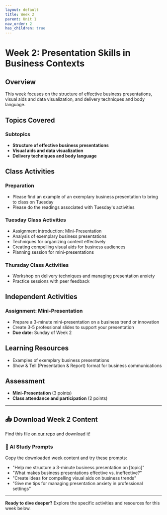 ```yaml
---
layout: default
title: Week 2
parent: Unit 1
nav_order: 2
has_children: true
---
```


# Week 2: Presentation Skills in Business Contexts

## Overview

This week focuses on the structure of effective business presentations, visual aids and data visualization, and delivery techniques and body language.

## Topics Covered

### Subtopics
- **Structure of effective business presentations**
- **Visual aids and data visualization**
- **Delivery techniques and body language**

## Class Activities

### Preparation
- Please find an example of an exemplary business presentation to bring to class on Tuesday
- Please do the readings associated with Tuesday's activities

### Tuesday Class Activities
- Assignment introduction: Mini-Presentation
- Analysis of exemplary business presentations
- Techniques for organizing content effectively
- Creating compelling visual aids for business audiences
- Planning session for mini-presentations

### Thursday Class Activities
- Workshop on delivery techniques and managing presentation anxiety
- Practice sessions with peer feedback

## Independent Activities

### Assignment: Mini-Presentation
- Prepare a 3-minute mini-presentation on a business trend or innovation
- Create 3-5 professional slides to support your presentation
- **Due date:** Sunday of Week 2

## Learning Resources

- Examples of exemplary business presentations
- Show & Tell (Presentation & Report) format for business communications

## Assessment

- **Mini-Presentation** (3 points)
- **Class attendance and participation** (2 points)

---

## 📥 Download Week 2 Content
Find this file [on our repo](https://github.com/alainamb/uic_tr35-business-english-II/blob/main/unit1/week2/week2-overview.md) and download it!

### 🤖 AI Study Prompts
Copy the downloaded week content and try these prompts:
- "Help me structure a 3-minute business presentation on [topic]"
- "What makes business presentations effective vs. ineffective?"
- "Create ideas for compelling visual aids on business trends"
- "Give me tips for managing presentation anxiety in professional settings"

---

**Ready to dive deeper?** Explore the specific activities and resources for this week below.
